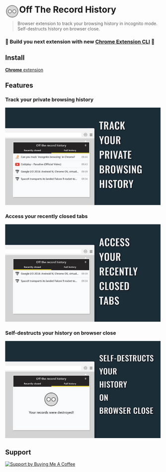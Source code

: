 # <img src="src/images/icon48.png" width="45" align="left"> Off The Record History

[link-cws]: https://chrome.google.com/webstore/detail/off-the-record-history/djbaolpiihkcmmfjnjdmomeeheldhhdp "Install"

> Browser extension to track your browsing history in incognito mode. Self-destructs history on browser close.

### 🎁 Build you next extension with new [Chrome Extension CLI](https://github.com/dutiyesh/chrome-extension-cli) 🚀

## Install

[**Chrome** extension][link-cws]

## Features

### Track your private browsing history

<img src="src/images/full-history.jpg" alt="Track your private browsing history" width="500">
<br />

### Access your recently closed tabs

<img src="src/images/recently-closed.jpg" alt="Access your recently closed tabs" width="500">
<br />

### Self-destructs your history on browser close

<img src="src/images/self-destruct-history.jpg" alt="Self-destructs your history on browser close" width="500">
<br />

## Support

<a href="https://www.buymeacoffee.com/dutiyesh" target="_blank">
  <img src="https://user-images.githubusercontent.com/12200583/97795204-69d90800-1c29-11eb-9167-e7cd031effe3.png" alt="Support by Buying Me A Coffee" width="180" />
</a>
